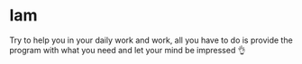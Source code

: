 # Iam
Try to help you in your daily work and work, all you have to do is provide the program with what you need and let your mind be impressed 👌
